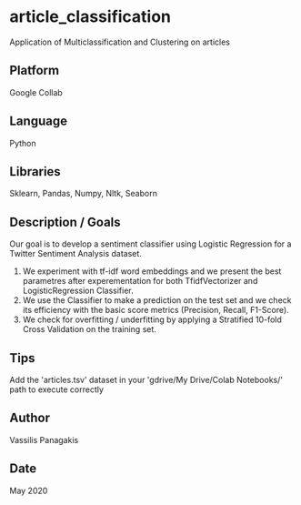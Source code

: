 # article_classification
Application of Multiclassification and Clustering on articles

## Platform
Google Collab

## Language
Python

## Libraries
Sklearn, Pandas, Numpy, Nltk, Seaborn

## Description / Goals 
Our goal is to develop a sentiment classifier using Logistic Regression for a Twitter Sentiment Analysis dataset.
1. We experiment with tf-idf word embeddings and we present the best parametres after experementation for both TfidfVectorizer and LogisticRegression Classifier.
2. We use the Classifier to make a prediction on the test set and we check its efficiency with the basic score metrics (Precision, Recall, F1-Score).
3. We check for overfitting / underfitting by applying a Stratified 10-fold Cross Validation on the training set.

## Tips
Add the 'articles.tsv' dataset in your 'gdrive/My Drive/Colab Notebooks/' path to execute correctly

## Author
Vassilis Panagakis

## Date
May 2020
